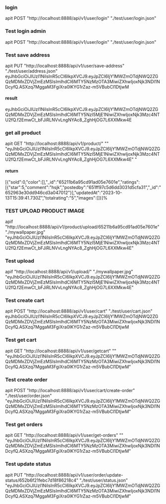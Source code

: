 ### login

apit POST "http://localhost:8888/api/v1/user/login" "./test/user/login.json"

### Test login admin

apit POST "http://localhost:8888/api/v1/user/login" "./test/user/login.json"

### Test save address

apit PUT "http://localhost:8888/api/v1/user/save-address" "./test/user/address.json" eyJhbGciOiJIUzI1NiIsInR5cCI6IkpXVCJ9.eyJpZCI6IjY1MWZmOTdjNWQ2ZGQzMDMxZDVjZmEzMSIsImlhdCI6MTY5NzMzOTA3MiwiZXhwIjoxNjk3NDI1NDcyfQ.ASXzq7MggaM3FgiXra0IKYG1rZaz-m5VBubCl1DtjwM

#### result

eyJhbGciOiJIUzI1NiIsInR5cCI6IkpXVCJ9.eyJpZCI6IjY1MWZmOTdjNWQ2ZGQzMDMxZDVjZmEzMSIsImlhdCI6MTY5NzI5MjE1NiwiZXhwIjoxNjk3Mzc4NTU2fQ.f2EmwCt_bFJiRLNVvLngNYAc8_ZghHjOG7L6XXMkw4E

### get all product

apit GET "http://localhost:8888/api/v1/product/" "" "eyJhbGciOiJIUzI1NiIsInR5cCI6IkpXVCJ9.eyJpZCI6IjY1MWZmOTdjNWQ2ZGQzMDMxZDVjZmEzMSIsImlhdCI6MTY5NzI5MjE1NiwiZXhwIjoxNjk3Mzc4NTU2fQ.f2EmwCt_bFJiRLNVvLngNYAc8_ZghHjOG7L6XXMkw4E"
"

#### return

[{"sold":0,"color":[],"\_id":"65211b6a95cd91ad05e7601e","ratings":[{"star":5,"comment":"hsjk","postedby":"651ff97c5d6dd3031d5cfa31","_id":"652963e30dd946cd3a047012"}],"updatedAt":"2023-10-13T15:39:41.730Z","totalrating":"5","images":[]}]%

### TEST UPLOAD PRODUCT IMAGE

apif "http://localhost:8888/api/v1/product/upload/65211b6a95cd91ad05e7601e" "./mywallpaper.jpg" "eyJhbGciOiJIUzI1NiIsInR5cCI6IkpXVCJ9.eyJpZCI6IjY1MWZmOTdjNWQ2ZGQzMDMxZDVjZmEzMSIsImlhdCI6MTY5NzI5MjE1NiwiZXhwIjoxNjk3Mzc4NTU2fQ.f2EmwCt_bFJiRLNVvLngNYAc8_ZghHjOG7L6XXMkw4E"

### Test upload

apif "http://localhost:8888/api/v1/upload/" "./mywallpaper.jpg" "eyJhbGciOiJIUzI1NiIsInR5cCI6IkpXVCJ9.eyJpZCI6IjY1MWZmOTdjNWQ2ZGQzMDMxZDVjZmEzMSIsImlhdCI6MTY5NzI5MjE1NiwiZXhwIjoxNjk3Mzc4NTU2fQ.f2EmwCt_bFJiRLNVvLngNYAc8_ZghHjOG7L6XXMkw4E"

### Test create cart

apit POST "http://localhost:8888/api/v1/user/cart" "./test/user/cart.json" eyJhbGciOiJIUzI1NiIsInR5cCI6IkpXVCJ9.eyJpZCI6IjY1MWZmOTdjNWQ2ZGQzMDMxZDVjZmEzMSIsImlhdCI6MTY5NzMzOTA3MiwiZXhwIjoxNjk3NDI1NDcyfQ.ASXzq7MggaM3FgiXra0IKYG1rZaz-m5VBubCl1DtjwM

### Test get cart

apit GET "http://localhost:8888/api/v1/user/getcart" "" "eyJhbGciOiJIUzI1NiIsInR5cCI6IkpXVCJ9.eyJpZCI6IjY1MWZmOTdjNWQ2ZGQzMDMxZDVjZmEzMSIsImlhdCI6MTY5NzMzOTA3MiwiZXhwIjoxNjk3NDI1NDcyfQ.ASXzq7MggaM3FgiXra0IKYG1rZaz-m5VBubCl1DtjwM"

### Test create order

apit POST "http://localhost:8888/api/v1/user/cart/create-order" "./test/user/order.json" "eyJhbGciOiJIUzI1NiIsInR5cCI6IkpXVCJ9.eyJpZCI6IjY1MWZmOTdjNWQ2ZGQzMDMxZDVjZmEzMSIsImlhdCI6MTY5NzMzOTA3MiwiZXhwIjoxNjk3NDI1NDcyfQ.ASXzq7MggaM3FgiXra0IKYG1rZaz-m5VBubCl1DtjwM"

### Test get orders

apit GET "http://localhost:8888/api/v1/user/get-orders" "" "eyJhbGciOiJIUzI1NiIsInR5cCI6IkpXVCJ9.eyJpZCI6IjY1MWZmOTdjNWQ2ZGQzMDMxZDVjZmEzMSIsImlhdCI6MTY5NzMzOTA3MiwiZXhwIjoxNjk3NDI1NDcyfQ.ASXzq7MggaM3FgiXra0IKYG1rZaz-m5VBubCl1DtjwM"

### Test update status

apit PUT "http://localhost:8888/api/v1/user/order/update-status/652b6f21febc7d18f86218c4" "./test/user/status.json" "eyJhbGciOiJIUzI1NiIsInR5cCI6IkpXVCJ9.eyJpZCI6IjY1MWZmOTdjNWQ2ZGQzMDMxZDVjZmEzMSIsImlhdCI6MTY5NzMzOTA3MiwiZXhwIjoxNjk3NDI1NDcyfQ.ASXzq7MggaM3FgiXra0IKYG1rZaz-m5VBubCl1DtjwM"
